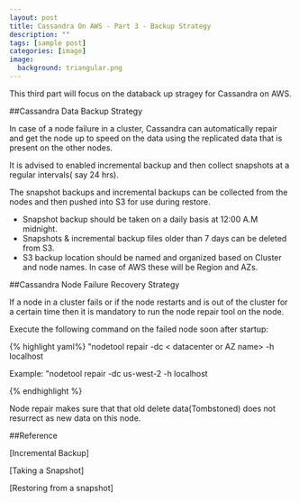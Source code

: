```yaml
---
layout: post
title: Cassandra On AWS - Part 3 - Backup Strategy
description: ""
tags: [sample post]
categories: [image]
image:
  background: triangular.png
---
```


This third part will focus on the databack up stragey for Cassandra on AWS.

##Cassandra Data Backup Strategy

In case of a node failure in a cluster, Cassandra can automatically repair and get the node up to speed on the data using the replicated
data that is present on the other nodes.

It is advised to enabled incremental backup and then collect snapshots at a regular intervals( say 24 hrs).

The snapshot backups and incremental backups can be collected from the nodes and then pushed into S3 for use during restore.

- Snapshot backup should be taken on a daily basis at 12:00 A.M midnight.
- Snapshots & incremental backup files older than 7 days can be deleted from S3.
- S3 backup location should be named and organized based on Cluster and node names. In case of AWS these will be Region and AZs.


##Cassandra Node Failure Recovery Strategy

If a node in a cluster fails or if the node restarts and is out of
the cluster for a certain time then it is mandatory to run the node
repair tool on the node.

Execute the following command on the failed node soon after startup:

{% highlight yaml%}
"nodetool repair -dc < datacenter or AZ name> -h localhost

Example:
"nodetool repair -dc us-west-2 -h localhost

{% endhighlight %}

Node repair makes sure that that old delete data(Tombstoned) does not resurrect as new data on this node.

##Reference

[Incremental Backup]

[Taking a Snapshot]

[Restoring from a snapshot]